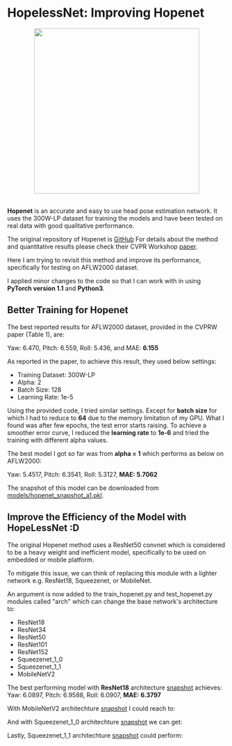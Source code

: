 # HopelessNet: Improving Hopenet #

<div align="center">
  <img src="https://i.imgur.com/K7jhHOg.png" width="380"><br><br>
</div>

**Hopenet** is an accurate and easy to use head pose estimation network. It uses the 300W-LP dataset for training the models and have been tested on real data with good qualitative performance.

The original repository of Hopenet is [GitHub](https://github.com/natanielruiz/deep-head-pose)
For details about the method and quantitative results please check their CVPR Workshop [paper](https://arxiv.org/abs/1710.00925).

Here I am trying to revisit this method and improve its performance, specifically for testing on AFLW2000 dataset.

I applied minor changes to the code so that I can work with in using **PyTorch version 1.1** and **Python3**.

## Better Training for Hopenet

The best reported results for AFLW2000 dataset, provided in the CVPRW paper (Table 1), are:

Yaw: 6.470, Pitch: 6.559, Roll: 5.436, and MAE: **6.155**

As reported in the paper, to achieve this result, they used below settings:
* Training Dataset: 300W-LP
* Alpha: 2
* Batch Size: 128
* Learning Rate: 1e-5

Using the provided code, I tried similar settings.
Except for **batch size** for which I had to reduce to **64** due to the memory limitation of my GPU.
What I found was after few epochs, the test error starts raising.
To achieve a smoother error curve, I reduced the **learning rate** to **1e-6** and tried the training with different alpha values.

The best model I got so far was from **alpha = 1** which performs as below on AFLW2000:

Yaw: 5.4517, Pitch: 6.3541, Roll: 5.3127, **MAE: 5.7062**

The snapshot of this model can be downloaded from [models/hopenet_snapshot_a1.pkl](https://github.com/shahroudy/deep-head-pose/raw/master/models/hopenet_snapshot_a1.pkl).

## Improve the Efficiency of the Model with HopeLessNet :D

The original Hopenet method uses a ResNet50 convnet which is considered to be a heavy weight and inefficient model, specifically to be used on embedded or mobile platform.

To mitigate this issue, we can think of replacing this module with a lighter network e.g. ResNet18, Squeezenet, or MobileNet.

An argument is now added to the train_hopenet.py and test_hopenet.py modules called "arch" which can change the base network's architecture to:
* ResNet18
* ResNet34
* ResNet50
* ResNet101
* ResNet152
* Squeezenet_1_0
* Squeezenet_1_1
* MobileNetV2

The best performing model with **ResNet18** architecture [snapshot]() achieves:
Yaw: 6.0897, Pitch: 6.9588, Roll: 6.0907, **MAE: 6.3797**

With MobileNetV2 architechture [snapshot]() I could reach to:

And with Squeezenet_1_0 architechture [snapshot]() we can get:

Lastly, Squeezenet_1_1 architechture [snapshot]() could perform: